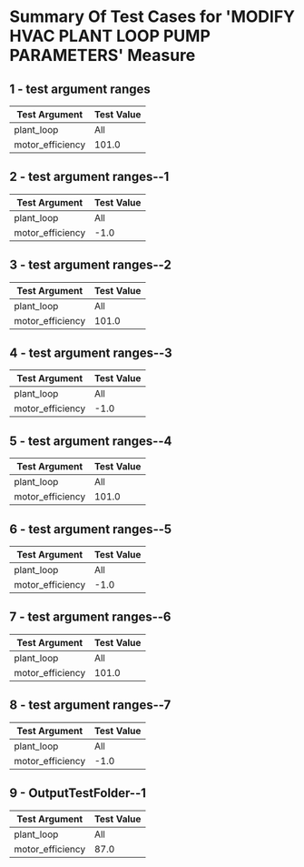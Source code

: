 # Summary Of Test Cases for 'MODIFY HVAC PLANT LOOP PUMP PARAMETERS' Measure
 
## 1 - test argument ranges
| Test Argument | Test Value |
| ------------- | ---------- |
| plant_loop |All |
| motor_efficiency |101.0 |
 
## 2 - test argument ranges--1
| Test Argument | Test Value |
| ------------- | ---------- |
| plant_loop |All |
| motor_efficiency |-1.0 |
 
## 3 - test argument ranges--2
| Test Argument | Test Value |
| ------------- | ---------- |
| plant_loop |All |
| motor_efficiency |101.0 |
 
## 4 - test argument ranges--3
| Test Argument | Test Value |
| ------------- | ---------- |
| plant_loop |All |
| motor_efficiency |-1.0 |
 
## 5 - test argument ranges--4
| Test Argument | Test Value |
| ------------- | ---------- |
| plant_loop |All |
| motor_efficiency |101.0 |
 
## 6 - test argument ranges--5
| Test Argument | Test Value |
| ------------- | ---------- |
| plant_loop |All |
| motor_efficiency |-1.0 |
 
## 7 - test argument ranges--6
| Test Argument | Test Value |
| ------------- | ---------- |
| plant_loop |All |
| motor_efficiency |101.0 |
 
## 8 - test argument ranges--7
| Test Argument | Test Value |
| ------------- | ---------- |
| plant_loop |All |
| motor_efficiency |-1.0 |
 
## 9 - OutputTestFolder--1
| Test Argument | Test Value |
| ------------- | ---------- |
| plant_loop |All |
| motor_efficiency |87.0 |
 
